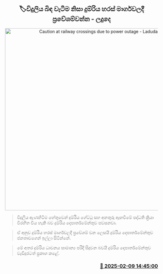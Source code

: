 <p align='center'><b><h2 align='center' title='Caution at railway crossings due to power outage - Laduda'>🏷විදුලිය බිඳ වැටීම නිසා දුම්රිය හරස් මාර්ගවලදී ප්‍රවේශම්වන්න - ලදුදෙ</h2></b></p>
<p align='center'><img src='https://helakuru.sgp1.cdn.digitaloceanspaces.com/esana/images/lib/railway-crossing.jpg' width='600' alt='Caution at railway crossings due to power outage - Laduda'></p>

> විදුලිය ඇණහිටීම හේතුවෙන් දුම්රිය ගේට්ටු සහ අනතුරු ඇඟවීමේ පද්ධති ක්‍රියා විරහිත විය හැකි බව දුම්රිය දෙපාර්තමේන්තුව පවසනවා.

> ඒ අනුව දුම්රිය හරස් මාර්ගවලදී ප්‍රවේශම් වන ලෙසයි දුම්රිය දෙපාර්තමේන්තුව ජනතාවගෙන් ඉල්ලා සිටින්නේ.

> මේ අතර දුම්රිය ධාවනය සාමාන්‍ය පරිදි සිදුවන බවයි දුම්රිය දෙපාර්තමේන්තුව වැඩිදුරටත් ප්‍රකාශ කළේ. 



<h3 align='right'><a href='https://www.helakuru.lk/esana/p/107319/'>📅 2025-02-09 14:45:00</a></h3>
